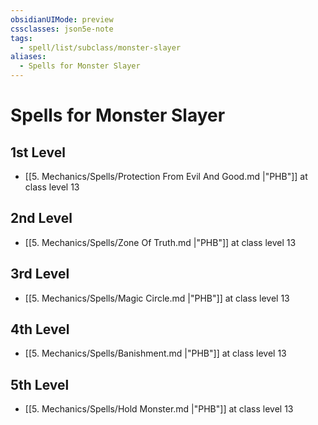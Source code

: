 ```yaml
---
obsidianUIMode: preview
cssclasses: json5e-note
tags:
  - spell/list/subclass/monster-slayer
aliases:
  - Spells for Monster Slayer
---
```

# Spells for Monster Slayer

## 1st Level

- [[5. Mechanics/Spells/Protection From Evil And Good.md \|"PHB"]] at class level 13

## 2nd Level

- [[5. Mechanics/Spells/Zone Of Truth.md \|"PHB"]] at class level 13

## 3rd Level

- [[5. Mechanics/Spells/Magic Circle.md \|"PHB"]] at class level 13

## 4th Level

- [[5. Mechanics/Spells/Banishment.md \|"PHB"]] at class level 13

## 5th Level

- [[5. Mechanics/Spells/Hold Monster.md \|"PHB"]] at class level 13
